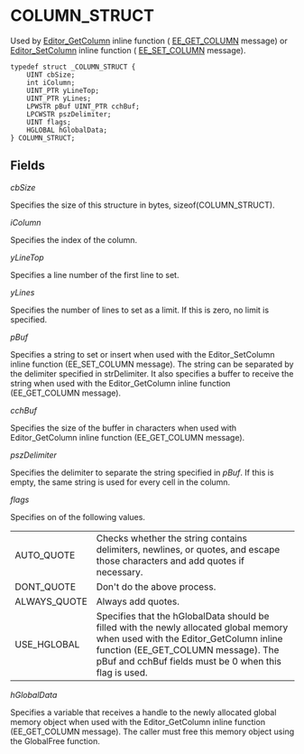 # COLUMN\_STRUCT

Used by [Editor\_GetColumn](../macro/editor_getcolumn)
inline function ( [EE\_GET\_COLUMN](../message/ee_get_column) message) or [Editor\_SetColumn](../macro/editor_setcolumn)
inline function ( [EE\_SET\_COLUMN](../message/ee_set_column) message).

```
typedef struct _COLUMN_STRUCT {
	UINT cbSize;
	int iColumn;
	UINT_PTR yLineTop;
	UINT_PTR yLines;
	LPWSTR pBuf UINT_PTR cchBuf;
	LPCWSTR pszDelimiter;
	UINT flags;
	HGLOBAL hGlobalData;
} COLUMN_STRUCT;
```

## Fields

_cbSize_

Specifies the size of this structure in bytes, sizeof(COLUMN\_STRUCT).

_iColumn_

Specifies the index of the column.

_yLineTop_

Specifies a line number of the first line to set.

_yLines_

Specifies the number of lines to set as a limit. If this is zero, no limit is specified.

_pBuf_

Specifies a string to set or insert when used with the Editor\_SetColumn inline function (EE\_SET\_COLUMN message). The string can be separated by the delimiter specified in strDelimiter. It also specifies a buffer to receive the string when used with the Editor\_GetColumn inline function (EE\_GET\_COLUMN message).

_cchBuf_

Specifies the size of the buffer in characters when used with Editor\_GetColumn inline function (EE\_GET\_COLUMN message).

_pszDelimiter_

Specifies the delimiter to separate the string specified in _pBuf_. If this is empty, the same string is used for every cell in the column.

_flags_

Specifies on of the following values.

|     |     |
| --- | --- |
| AUTO\_QUOTE | Checks whether the string contains delimiters, newlines, or quotes, and escape those characters and add quotes if necessary. |
| DONT\_QUOTE | Don't do the above process. |
| ALWAYS\_QUOTE | Always add quotes. |
| USE\_HGLOBAL | Specifies that the hGlobalData should be filled with the newly allocated global memory when used with the Editor\_GetColumn inline function (EE\_GET\_COLUMN message). The pBuf and cchBuf fields must be 0 when this flag is used. |

_hGlobalData_

Specifies a variable that receives a handle to the newly allocated global memory object when used with the Editor\_GetColumn inline function (EE\_GET\_COLUMN message). The caller must free this memory object using the GlobalFree function.
